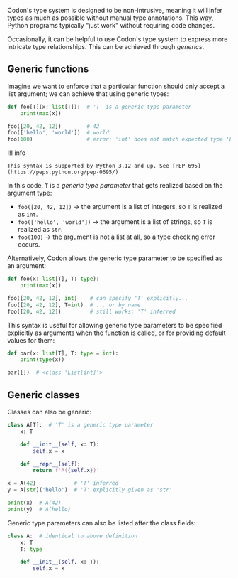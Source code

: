 Codon's type system is designed to be non-intrusive, meaning
it will infer types as much as possible without manual type
annotations. This way, Python programs typically "just work"
without requiring code changes.

Occasionally, it can be helpful to use Codon's type system to
express more intricate type relationships. This can be achieved
through *generics*.

## Generic functions

Imagine we want to enforce that a particular function should
only accept a list argument; we can achieve that using
generic types:

``` python
def foo[T](x: list[T]):  # 'T' is a generic type parameter
    print(max(x))

foo([20, 42, 12])        # 42
foo(['hello', 'world'])  # world
foo(100)                 # error: 'int' does not match expected type 'List[T]'
```

!!! info

    This syntax is supported by Python 3.12 and up. See [PEP 695](https://peps.python.org/pep-0695/)

In this code, `T` is a *generic type parameter* that gets realized
based on the argument type:

- `foo([20, 42, 12])` &#8594; the argument is a list of integers,
  so `T` is realized as `int`.
- `foo(['hello', 'world'])` &#8594; the argument is a list of strings,
  so `T` is realized as `str`.
- `foo(100)` &#8594; the argument is not a list at all, so a type checking
  error occurs.

Alternatively, Codon allows the generic type parameter to be specified
as an argument:

``` python
def foo(x: list[T], T: type):
    print(max(x))

foo([20, 42, 12], int)    # can specify 'T' explicitly...
foo([20, 42, 12], T=int)  # ... or by name
foo([20, 42, 12])         # still works; 'T' inferred
```

This syntax is useful for allowing generic type parameters to be specified
explicitly as arguments when the function is called, or for providing default
values for them:

``` python
def bar(x: list[T], T: type = int):
    print(type(x))

bar([])  # <class 'List[int]'>
```

## Generic classes

Classes can also be generic:

``` python
class A[T]:  # 'T' is a generic type parameter
    x: T

    def __init__(self, x: T):
        self.x = x

    def __repr__(self):
        return f'A({self.x})'

x = A(42)            # 'T' inferred
y = A[str]('hello')  # 'T' explicitly given as 'str'

print(x)  # A(42)
print(y)  # A(hello)
```

Generic type parameters can also be listed after the class fields:

``` python
class A:  # identical to above definition
    x: T
    T: type

    def __init__(self, x: T):
        self.x = x
```
